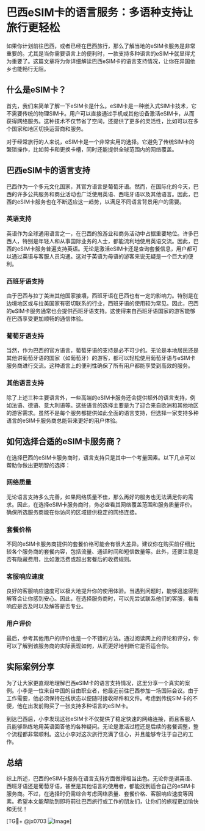 # 巴西eSIM卡的语言服务：多语种支持让旅行更轻松

如果你计划前往巴西，或者已经在巴西旅行，那么了解当地的eSIM卡服务是非常重要的。尤其是当你需要语言上的便利时，一款支持多种语言的eSIM卡就显得尤为重要了。这篇文章将为你详细解读巴西eSIM卡的语言支持情况，让你在异国他乡也能畅行无阻。

## 什么是eSIM卡？

首先，我们来简单了解一下eSIM卡是什么。eSIM卡是一种嵌入式SIM卡技术，它不需要传统的物理SIM卡。用户可以直接通过手机或其他设备激活eSIM卡，从而获得网络服务。这种技术不仅节省了空间，还提供了更多的灵活性，比如可以在多个国家和地区切换运营商和服务。

对于经常旅行的人来说，eSIM卡是一个非常实用的选择。它避免了传统SIM卡的繁琐操作，比如剪卡和更换卡槽，同时还能提供全球范围内的网络覆盖。

## 巴西eSIM卡的语言支持

巴西作为一个多元文化国家，其官方语言是葡萄牙语。然而，在国际化的今天，巴西的许多公共服务和商业活动也广泛使用英语、西班牙语以及其他语言。因此，巴西的eSIM卡服务也在不断适应这一趋势，以满足不同语言背景用户的需要。

### 英语支持

英语作为全球通用语言之一，在巴西的旅游业和商务活动中占据重要地位。许多巴西人，特别是年轻人和从事国际业务的人士，都能流利地使用英语交流。因此，巴西的eSIM卡服务普遍支持英语。无论是激活eSIM卡还是查询套餐信息，用户都可以通过英语与客服人员沟通。这对于英语为母语的游客来说无疑是一个巨大的便利。

### 西班牙语支持

由于巴西与拉丁美洲其他国家接壤，西班牙语在巴西也有一定的影响力。特别是在边境地区或与拉美国家有密切联系的行业，西班牙语的使用较为常见。因此，巴西的eSIM卡服务通常也会提供西班牙语支持。这使得来自西班牙语国家的游客能够在巴西享受更加顺畅的通信体验。

### 葡萄牙语支持

当然，作为巴西的官方语言，葡萄牙语的支持是必不可少的。无论是本地居民还是其他讲葡萄牙语的国家（如葡萄牙）的游客，都可以轻松使用葡萄牙语与eSIM卡服务商进行交流。这种语言上的便利性确保了所有用户都能享受到高效的服务。

### 其他语言支持

除了上述三种主要语言外，一些高端的eSIM卡服务还会提供额外的语言支持，例如法语、德语、意大利语等。这些语言的选择主要是为了迎合来自欧洲和其他地区的游客需求。虽然不是每个服务都提供如此全面的语言支持，但选择一家支持多种语言的eSIM卡服务商总能带来更好的用户体验。

## 如何选择合适的eSIM卡服务商？

在选择巴西的eSIM卡服务商时，语言支持只是其中一个考量因素。以下几点可以帮助你做出更明智的选择：

### 网络质量

无论语言支持多么完善，如果网络质量不佳，那么再好的服务也无法满足你的需求。因此，在选择eSIM卡服务商时，务必查看其网络覆盖范围和服务质量评价。确保所选服务商能在你访问的区域提供稳定的网络连接。

### 套餐价格

不同的eSIM卡服务商提供的套餐价格可能会有很大差异。建议你在购买前仔细比较各个服务商的套餐内容，包括流量、通话时间和短信数量等。此外，还要注意是否有隐藏费用，比如激活费或超出套餐后的收费规则。

### 客服响应速度

良好的客服响应速度可以极大地提升你的使用体验。当遇到问题时，能够迅速得到解答会让你感到安心。因此，在选择服务商时，可以先尝试联系他们的客服，看看响应是否及时以及解答是否专业。

### 用户评价

最后，参考其他用户的评价也是一个不错的方法。通过阅读网上的评论和评分，你可以了解到该服务商的实际表现如何，从而更好地判断它是否适合你。

## 实际案例分享

为了让大家更直观地理解巴西eSIM卡的语言支持情况，这里分享一个真实的案例。小李是一位来自中国的自由职业者，他最近前往巴西参加一场国际会议。由于工作需要，他必须保持在线状态以便随时接收邮件和文件。考虑到传统SIM卡的不便，他在出发前购买了一张支持多种语言的eSIM卡。

到达巴西后，小李发现这张eSIM卡不仅提供了稳定快速的网络连接，而且客服人员能够熟练地用英语回答他的各种疑问。无论是激活过程还是后续的套餐调整，整个流程都非常顺利。这让小李对这次旅行充满了信心，并且能够专注于自己的工作。

## 总结

综上所述，巴西的eSIM卡服务在语言支持方面做得相当出色。无论你是讲英语、西班牙语还是葡萄牙语，甚至是其他语言的使用者，都能找到适合自己的eSIM卡服务商。不过，在选择时仍需综合考虑网络质量、套餐价格、客服响应速度等因素。希望本文能帮助到即将前往巴西旅行或工作的朋友们，让你们的旅程更加愉快和无忧！

[TG💪+ @jx0703 ![Image](https://github.com/user-attachments/assets/dbca1d08-cadb-493c-b0ec-ad6f7a83f270)]